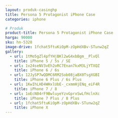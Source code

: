 ```yaml
---
layout: produk-casinghp
title: Persona 5 Protagonist iPhone Case
categories: iphone

# Produk
product-title: Persona 5 Protagonist iPhone Case
harga: 90000
sku: hn-5328
image-drive: 1fchat5ftuKiOpM-zOpHdXBv-STunw2qZ
gallery:
  - url: 1tMo5gZl4pfYHjBKl2wG4xbBgm__PlvQl
    title: iPhone 5 / 5s / SE
  - url: 1v24seNV3vEh2oRC7Enan7kxM3LjYTXQZ
    title: iPhone 6 / 6s
  - url: 12JySP7wQDMC6RM2Sob08jaBX0TsgXGBI
    title: iPhone 6 Plus / 6s Plus
  - url: 1KwIhLHD4WHxlUbE-_cxmmHjENq_eiF4R
    title: iPhone 7 / 8
  - url: 1oEcN04rF9BwluyeYzvGprxSwLfHclnXc
    title: iPhone 7 Plus / 8 Plus
  - url: 1fchat5ftuKiOpM-zOpHdXBv-STunw2qZ
    title: iPhone X
---
```

